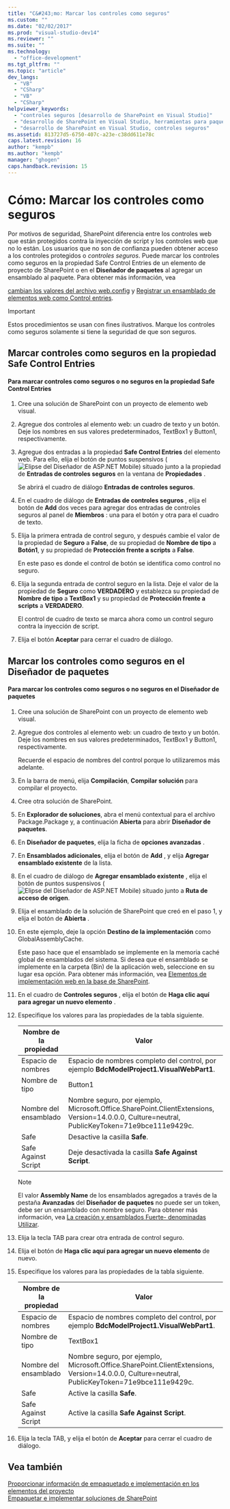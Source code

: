 ```yaml
---
title: "C&#243;mo: Marcar los controles como seguros"
ms.custom: ""
ms.date: "02/02/2017"
ms.prod: "visual-studio-dev14"
ms.reviewer: ""
ms.suite: ""
ms.technology: 
  - "office-development"
ms.tgt_pltfrm: ""
ms.topic: "article"
dev_langs: 
  - "VB"
  - "CSharp"
  - "VB"
  - "CSharp"
helpviewer_keywords: 
  - "controles seguros [desarrollo de SharePoint en Visual Studio]"
  - "desarrollo de SharePoint en Visual Studio, herramientas para paquetes avanzadas"
  - "desarrollo de SharePoint en Visual Studio, controles seguros"
ms.assetid: 813727d5-6750-407c-a23e-c38dd611e78c
caps.latest.revision: 16
author: "kempb"
ms.author: "kempb"
manager: "ghogen"
caps.handback.revision: 15
---
```

# C&#243;mo: Marcar los controles como seguros
  Por motivos de seguridad, SharePoint diferencia entre los controles web que están protegidos contra la inyección de script y los controles web que no lo están.  Los usuarios que no son de confianza pueden obtener acceso a los controles protegidos o *controles seguros*.  Puede marcar los controles como seguros en la propiedad Safe Control Entries de un elemento de proyecto de SharePoint o en el **Diseñador de paquetes** al agregar un ensamblado al paquete.  Para obtener más información, vea  
  
 [cambian los valores del archivo web.config](http://go.microsoft.com/fwlink/?LinkId=178965) y [Registrar un ensamblado de elementos web como Control entries](http://go.microsoft.com/fwlink/?LinkId=171013).  
  
> [!IMPORTANT]  
>  Estos procedimientos se usan con fines ilustrativos.  Marque los controles como seguros solamente si tiene la seguridad de que son seguros.  
  
## Marcar controles como seguros en la propiedad Safe Control Entries  
  
#### Para marcar controles como seguros o no seguros en la propiedad Safe Control Entries  
  
1.  Cree una solución de SharePoint con un proyecto de elemento web visual.  
  
2.  Agregue dos controles al elemento web: un cuadro de texto y un botón.  Deje los nombres en sus valores predeterminados, TextBox1 y Button1, respectivamente.  
  
3.  Agregue dos entradas a la propiedad **Safe Control Entries** del elemento web.  Para ello, elija el botón de puntos suspensivos \(![Elipse del Diseñador de ASP.NET Mobile](~/sharepoint/media/mwellipsis.gif "Elipse del Diseñador de ASP.NET Mobile")\) situado junto a la propiedad de **Entradas de controles seguros** en la ventana de **Propiedades** .  
  
     Se abrirá el cuadro de diálogo **Entradas de controles seguros**.  
  
4.  En el cuadro de diálogo de **Entradas de controles seguros** , elija el botón de **Add** dos veces para agregar dos entradas de controles seguros al panel de **Miembros** : una para el botón y otra para el cuadro de texto.  
  
5.  Elija la primera entrada de control seguro, y después cambie el valor de la propiedad de **Seguro** a **False**, de su propiedad de **Nombre de tipo** a **Botón1**, y su propiedad de **Protección frente a scripts** a **False**.  
  
     En este paso es donde el control de botón se identifica como control no seguro.  
  
6.  Elija la segunda entrada de control seguro en la lista.  Deje el valor de la propiedad de **Seguro** como **VERDADERO** y establezca su propiedad de **Nombre de tipo** a **TextBox1** y su propiedad de **Protección frente a scripts** a **VERDADERO**.  
  
     El control de cuadro de texto se marca ahora como un control seguro contra la inyección de script.  
  
7.  Elija el botón **Aceptar** para cerrar el cuadro de diálogo.  
  
## Marcar los controles como seguros en el Diseñador de paquetes  
  
#### Para marcar los controles como seguros o no seguros en el Diseñador de paquetes  
  
1.  Cree una solución de SharePoint con un proyecto de elemento web visual.  
  
2.  Agregue dos controles al elemento web: un cuadro de texto y un botón.  Deje los nombres en sus valores predeterminados, TextBox1 y Button1, respectivamente.  
  
     Recuerde el espacio de nombres del control porque lo utilizaremos más adelante.  
  
3.  En la barra de menú, elija **Compilación**, **Compilar solución** para compilar el proyecto.  
  
4.  Cree otra solución de SharePoint.  
  
5.  En **Explorador de soluciones**, abra el menú contextual para el archivo Package.Package y, a continuación **Abierta** para abrir **Diseñador de paquetes**.  
  
6.  En **Diseñador de paquetes**, elija la ficha de **opciones avanzadas** .  
  
7.  En **Ensamblados adicionales**, elija el botón de **Add** , y elija **Agregar ensamblado existente** de la lista.  
  
8.  En el cuadro de diálogo de **Agregar ensamblado existente** , elija el botón de puntos suspensivos \(![Elipse del Diseñador de ASP.NET Mobile](~/sharepoint/media/mwellipsis.gif "Elipse del Diseñador de ASP.NET Mobile")\) situado junto a **Ruta de acceso de origen**.  
  
9. Elija el ensamblado de la solución de SharePoint que creó en el paso 1, y elija el botón de **Abierta** .  
  
10. En este ejemplo, deje la opción **Destino de la implementación** como GlobalAssemblyCache.  
  
     Este paso hace que el ensamblado se implemente en la memoria caché global de ensamblados del sistema.  Si desea que el ensamblado se implemente en la carpeta \(Bin\) de la aplicación web, seleccione en su lugar esa opción.  Para obtener más información, vea [Elementos de implementación web en la base de SharePoint](http://go.microsoft.com/fwlink/?LinkId=177509).  
  
11. En el cuadro de **Controles seguros** , elija el botón de **Haga clic aquí para agregar un nuevo elemento** .  
  
12. Especifique los valores para las propiedades de la tabla siguiente.  
  
    |Nombre de la propiedad|Valor|  
    |----------------------------|-----------|  
    |Espacio de nombres|Espacio de nombres completo del control, por ejemplo **BdcModelProject1.VisualWebPart1**.|  
    |Nombre de tipo|Button1|  
    |Nombre del ensamblado|Nombre seguro, por ejemplo, Microsoft.Office.SharePoint.ClientExtensions, Version\=14.0.0.0, Culture\=neutral, PublicKeyToken\=71e9bce111e9429c.|  
    |Safe|Desactive la casilla **Safe**.|  
    |Safe Against Script|Deje desactivada la casilla **Safe Against Script**.|  
  
    > [!NOTE]  
    >  El valor **Assembly Name** de los ensamblados agregados a través de la pestaña **Avanzadas** del **Diseñador de paquetes** no puede ser un token, debe ser un ensamblado con nombre seguro.  Para obtener más información, vea [La creación y ensamblados Fuerte\- denominadas Utilizar](http://go.microsoft.com/fwlink/?LinkId=177513).  
  
13. Elija la tecla TAB para crear otra entrada de control seguro.  
  
14. Elija el botón de **Haga clic aquí para agregar un nuevo elemento** de nuevo.  
  
15. Especifique los valores para las propiedades de la tabla siguiente.  
  
    |Nombre de la propiedad|Valor|  
    |----------------------------|-----------|  
    |Espacio de nombres|Espacio de nombres completo del control, por ejemplo **BdcModelProject1.VisualWebPart1**.|  
    |Nombre de tipo|TextBox1|  
    |Nombre del ensamblado|Nombre seguro, por ejemplo, Microsoft.Office.SharePoint.ClientExtensions, Version\=14.0.0.0, Culture\=neutral, PublicKeyToken\=71e9bce111e9429c.|  
    |Safe|Active la casilla **Safe**.|  
    |Safe Against Script|Active la casilla **Safe Against Script**.|  
  
16. Elija la tecla TAB, y elija el botón de **Aceptar** para cerrar el cuadro de diálogo.  
  
## Vea también  
 [Proporcionar información de empaquetado e implementación en los elementos del proyecto](../sharepoint/providing-packaging-and-deployment-information-in-project-items.md)   
 [Empaquetar e implementar soluciones de SharePoint](../sharepoint/packaging-and-deploying-sharepoint-solutions.md)  
  
  